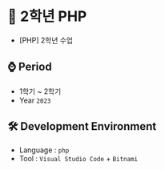 # 📕 2학년 PHP
- [PHP] 2학년 수업

## ⌚ Period
  - 1학기 ~ 2학기
  - Year `2023`

## 🛠 Development Environment
  - Language : `php` 
  - Tool : `Visual Studio Code` + `Bitnami`

